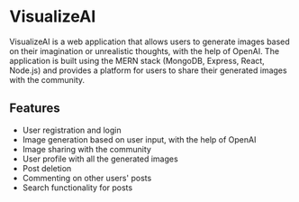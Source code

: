 # VisualizeAI
<p>VisualizeAI is a web application that allows users to generate images based on their imagination or unrealistic thoughts, with the help of OpenAI. The application is built using the MERN stack (MongoDB, Express, React, Node.js) and provides a platform for users to share their generated images with the community.</p>

## Features

<ul>
    <li>User registration and login</li>
    <li>Image generation based on user input, with the help of OpenAI</li>
    <li>Image sharing with the community</li>
    <li>User profile with all the generated images</li>
    <li>Post deletion</li>
    <li>Commenting on other users' posts</li>
    <li>Search functionality for posts</li>
</ul>